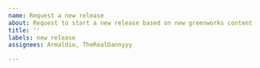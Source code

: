 ```yaml
---
name: Request a new release
about: Request to start a new release based on new greenworks content
title: ''
labels: new release
assignees: Armaldio, TheRealDannyyy

---
```



